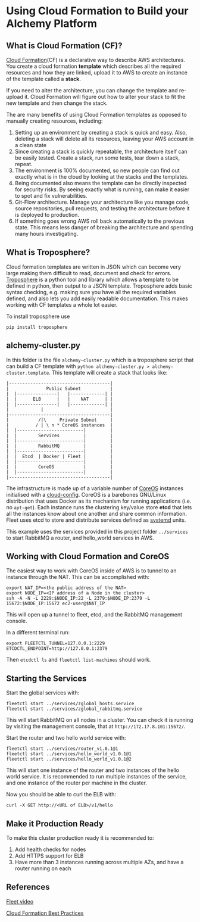 # Using Cloud Formation to Build your Alchemy Platform

## What is Cloud Formation (CF)?

[Cloud Formation](https://aws.amazon.com/cloudformation)(CF) is a declarative way to describe AWS architectures. You create a cloud formation **template** which describes all the required resources and how they are linked, upload it to AWS to create an instance of the template called a **stack**.

If you need to alter the architecture, you can change the template and re-upload it. Cloud Formation will figure out how to alter your stack to fit the new template and then change the stack.

The are many benefits of using Cloud Formation templates as opposed to manually creating resources, including:

1. Setting up an environment by creating a stack is quick and easy. Also, deleting a stack will delete all its resources, leaving your AWS account in a clean state
2. Since creating a stack is quickly repeatable, the architecture itself can be easily tested. Create a stack, run some tests, tear down a stack, repeat.
3. The environment is 100% documented, so new people can find out exactly what is in the cloud by looking at the stacks and the templates.
4. Being documented also means the template can be directly inspected for security risks. By seeing exactly what is running, can make it easier to spot and fix vulnerabilities.
5. Git-Flow architecture. Manage your architecture like you manage code, source repositories, pull requests, and testing the architecture before it is deployed to production.
7. If something goes wrong AWS roll back automatically to the previous state. This means less danger of breaking the architecture and spending many hours investigating.

## What is Troposphere?

Cloud formation templates are written in JSON which can become very large making them difficult to read, document and check for errors. [Troposphere](https://github.com/cloudtools/troposphere) is a python tool and library which allows a template to be defined in python, then output to a JSON template. Troposphere adds basic syntax checking, e.g. making sure you have all the required variables defined, and also lets you add easily readable documentation. This makes working with CF templates a whole lot easier.

To install troposphere use

```
pip install troposphere
```

## alchemy-cluster.py

In this folder is the file `alchemy-cluster.py` which is a troposphere script that can build a CF template with `python alchemy-cluster.py > alchemy-cluster.template`. This template will create a stack that looks like:

```
|--------------------------------------|
|              Public Subnet           |
|  |---------------|   |-------------| |
|  |      ELB      |   |    NAT      | |
|  |---------------|   |-------------| |
|            |                         |
|--------------------------------------|
|           /|\     Private Subnet     |
|          / | \ n * CoreOS instances  |
|  |-------------------------|         |
|  |        Services         |         |
|  |-------------------------|         |
|  |        RabbitMQ         |         |
|  |-------------------------|         |
|  |  Etcd  | Docker | Fleet |         |
|  |-------------------------|         |
|  |        CoreOS           |         |
|  |-------------------------|         |
|--------------------------------------|
```

The infrastructure is made up of a variable number of [CoreOS](https://coreos.com/) instances initialised with a [cloud-config](https://coreos.com/docs/cluster-management/setup/cloudinit-cloud-config/). CoreOS is a barebones GNU/Linux distribution that uses Docker as its mechanism for running applications (i.e. no `apt-get`). Each instance runs the clustering key/value store **etcd** that lets all the instances know about one another and share common information. Fleet uses etcd to store and distribute services defined as [systemd](http://en.wikipedia.org/wiki/Systemd) units.

This example uses the services provided in this project folder `../services` to start RabbitMQ a router, and hello_world services in AWS.

## Working with Cloud Formation and CoreOS

The easiest way to work with CoreOS inside of AWS is to tunnel to an instance through the NAT. This can be accomplished with:

```
export NAT_IP=<the public address of the NAT>
export NODE_IP=<IP address of a Node in the cluster>
ssh -A -N -L 2229:$NODE_IP:22 -L 2379:$NODE_IP:2379 -L 15672:$NODE_IP:15672 ec2-user@$NAT_IP
```


This will open up a tunnel to fleet, etcd, and the RabbitMQ management console.

In a different terminal run:

```
export FLEETCTL_TUNNEL=127.0.0.1:2229 ETCDCTL_ENDPOINT=http://127.0.0.1:2379
```

Then `etcdctl ls` and `fleetctl list-machines` should work.

## Starting the Services

Start the global services with:

```
fleetctl start ../services/zglobal_hosts.service
fleetctl start ../services/zglobal_rabbitmq.service
```

This will start RabbitMQ on all nodes in a cluster. You can check it is running by visiting the management console, that at `http://172.17.8.101:15672/`.

Start the router and two hello world service with:

```
fleetctl start ../services/router_v1.0.1@1
fleetctl start ../services/hello_world_v1.0.1@1
fleetctl start ../services/hello_world_v1.0.1@2
```

This will start one instance of the router and two instances of the hello world service. It is recommended to run multiple instances of the service, and one instance of the router per machine in the cluster.

Now you should be able to curl the ELB with:

```
curl -X GET http://<URL of ELB>/v1/hello
```

## Make it Production Ready

To make this cluster production ready it is recommended to:

1. Add health checks for nodes
2. Add HTTPS support for ELB
3. Have more than 3 instances running across multiple AZs, and have a router running on each

## References

[Fleet video](https://www.youtube.com/watch?v=u91DnN-yaJ8)

[Cloud Formation Best Practices](https://www.youtube.com/watch?v=sAqkN0vIhAY)
